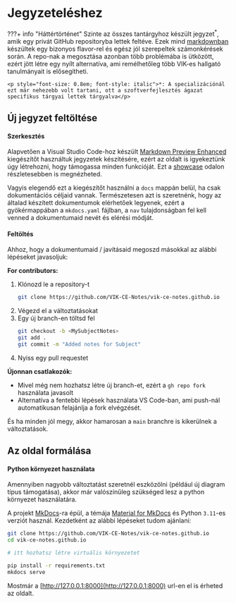 # Jegyzeteléshez

???+ info "Háttértörténet" 
    Szinte az összes tantárgyhoz készült jegyzet$^*$, amik egy privát GitHub repositoryba lettek feltéve. Ezek mind [markdownban](https://en.wikipedia.org/wiki/Markdown) készültek egy bizonyos flavor-rel és egész jól szerepeltek számonkérések során. A repo-nak a megosztása azonban több problémába is ütközött, ezért jött létre egy nyílt alternatíva, ami remélhetőleg több VIK-es hallgató tanulmányait is elősegítheti.
    
    <p style="font-size: 0.8em; font-style: italic">*: A specializációnál ezt már nehezebb volt tartani, ott a szoftverfejlesztés ágazat specifikus tárgyai lettek tárgyalva</p>

## Új jegyzet feltöltése

#### Szerkesztés
Alapvetően a Visual Studio Code-hoz készült [Markdown Preview Enhanced](https://marketplace.visualstudio.com/items?itemName=shd101wyy.markdown-preview-enhanced) kiegészítőt használtuk jegyzetek készítésére, ezért az oldalt is igyekeztünk úgy létrehozni, hogy támogassa minden funkcióját. Ezt a [showcase](./showcase.md) odalon részletesebben is megnézheted.

Vagyis elegendő ezt a kiegészítőt használni a `docs` mappán belül, ha csak dokumentációs céljaid vannak. Természetesen azt is szeretnénk, hogy az általad készített dokumentumok elérhetőek legyenek, ezért a gyökérmappában a `mkdocs.yaml` fájlban, a `nav` tulajdonságban fel kell venned a dokumentumaid nevét és elérési módját.

#### Feltöltés
Ahhoz, hogy a dokumentumaid / javításaid megoszd másokkal az alábbi lépéseket javasoljuk:

**For contributors:**

1. Klónozd le a repository-t
    ```bash
    git clone https://github.com/VIK-CE-Notes/vik-ce-notes.github.io
    ```
2. Végezd el a változtatásokat
3. Egy új branch-en töltsd fel
    ```bash
    git checkout -b <MySubjectNotes>
    git add .
    git commit -m "Added notes for Subject"
    ```
4. Nyiss egy pull requestet

**Újonnan csatlakozók:**
- Mivel még nem hozhatsz létre új branch-et, ezért a `gh repo fork` használata javasolt
-  Alternatíva a fentebbi lépések használata VS Code-ban, ami push-nál automatikusan felajánlja a fork elvégzését.

És ha minden jól megy, akkor hamarosan a `main` branchre is kikerülnek a változtatások.

## Az oldal formálása

#### Python környezet használata
Amennyiben nagyobb változtatást szeretnél eszközölni (például új diagram típus támogatása), akkor már valószínűleg szükséged lesz a python környezet használatára.

A projekt [MkDocs](https://www.mkdocs.org/)-ra épül, a témája [Material for MkDocs](https://squidfunk.github.io/mkdocs-material/) és Python `3.11`-es verziót használ. Kezdetként az alábbi lépéseket tudom ajánlani:
```bash
git clone https://github.com/VIK-CE-Notes/vik-ce-notes.github.io
cd vik-ce-notes.github.io

# itt hozhatsz létre virtuális környezetet

pip install -r requirements.txt
mkdocs serve
```

Mostmár a [http://127.0.0.1:8000](http://127.0.0.1:8000) url-en el is érheted az oldalt.

